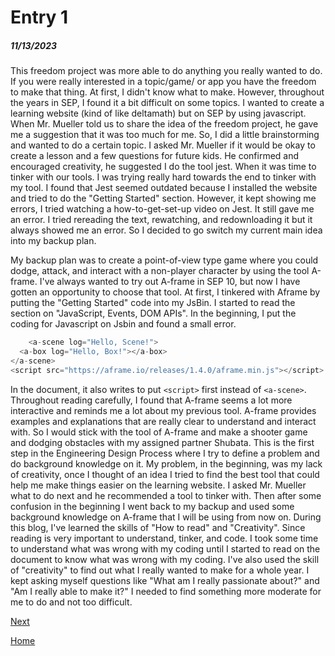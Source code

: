 # Entry 1
##### 11/13/2023

This freedom project was more able to do anything you really wanted to do. If you were really interested in a topic/game/ or app you have the freedom to make that thing. At first, I didn't know what to make. However, throughout the years in SEP, I found it a bit difficult on some topics. I wanted to create a learning website (kind of like deltamath) but on SEP by using javascript. When Mr. Mueller told us to share the idea of the freedom project, he gave me a suggestion that it was too much for me. So, I did a little brainstorming and wanted to do a certain topic. I asked Mr. Mueller if it would be okay to create a lesson and a few questions for future kids. He confirmed and encouraged creativity, he suggested I do the tool jest. When it was time to tinker with our tools. I was trying really hard towards the end to tinker with my tool. I found that Jest seemed outdated because I installed the website and tried to do the "Getting Started" section. However, it kept showing me errors, I tried watching a how-to-get-set-up video on Jest. It still gave me an error. I tried rereading the text, rewatching, and redownloading it but it always showed me an error. So I decided to go switch my current main idea into my backup plan. 
    
My backup plan was to create a point-of-view type game where you could dodge, attack, and interact with a non-player character by using the tool A-frame. I've always wanted to try out A-frame in SEP 10, but now I have gotten an opportunity to choose that tool. At first, I tinkered with Aframe by putting the "Getting Started" code into my JsBin. I started to read the section on "JavaScript, Events, DOM APIs". 
In the beginning, I put the coding for Javascript on Jsbin and found a small error.
```js
    <a-scene log="Hello, Scene!">
  <a-box log="Hello, Box!"></a-box>
</a-scene>
<script src="https://aframe.io/releases/1.4.0/aframe.min.js"></script>
```
In the document, it also writes to put `<script>` first instead of `<a-scene>`. 
Throughout reading carefully, I found that A-frame seems a lot more interactive and reminds me a lot about my previous tool. A-frame provides examples and explanations that are really clear to understand and interact with. So I would stick with the tool of A-frame and make a shooter game and dodging obstacles with my assigned partner Shubata. 
    This is the first step in the Engineering Design Process where I try to define a problem and do background knowledge on it. My problem, in the beginning, was my lack of creativity, once I thought of an idea I tried to find the best tool that could help me make things easier on the learning website. I asked Mr. Mueller what to do next and he recommended a tool to tinker with. Then after some confusion in the beginning I went back to my backup and used some background knowledge on A-frame that I will be using from now on. During this blog, I've learned the skills of "How to read" and "Creativity". Since reading is very important to understand, tinker, and code. I took some time to understand what was wrong with my coding until I started to read on the document to know what was wrong with my coding. I've also used the skill of "creativity" to find out what I really wanted to make for a whole year. I kept asking myself questions like "What am I really passionate about?" and "Am I really able to make it?" I needed to find something more moderate for me to do and not too difficult. 



    
[Next](entry02.md)

[Home](../README.md)
